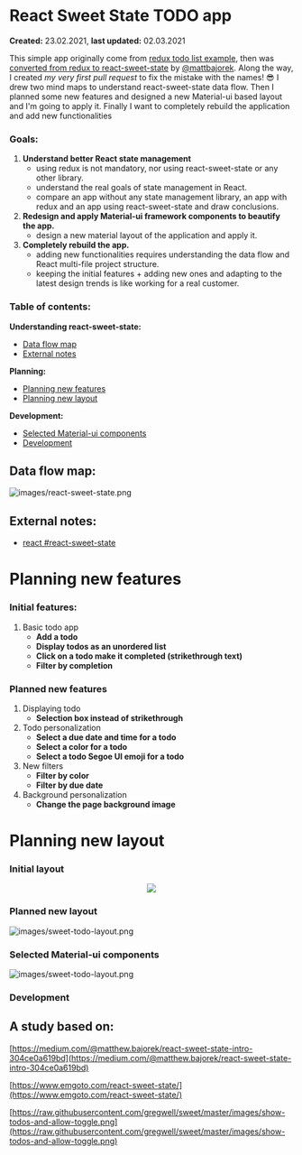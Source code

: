# React Sweet State TODO app

**Created:** 23.02.2021, **last updated:** 02.03.2021

This simple app originally come from [redux todo list example](https://redux.js.org/tutorials/fundamentals/part-5-ui-react), then was [converted from redux to react-sweet-state](https://github.com/matterialize/todos-redux-to-react-sweet-state) by [@mattbajorek](https://github.com/mattbajorek). Along the way, I created *my very first pull request* to fix the mistake with the names! 😎 I drew two mind maps to understand react-sweet-state data flow. Then I planned some new features and designed a new Material-ui based layout and I'm going to apply it. Finally I want to completely rebuild the application and add new functionalities

### Goals:

1. **Understand better React state management**
    - using redux is not mandatory, nor using react-sweet-state or any other library.
    - understand the real goals of state management in React.
    - compare an app without any state management library, an app with redux and an app using react-sweet-state and draw conclusions.
2. **Redesign and apply Material-ui framework components to beautify the app.**
    - design a new material layout of the application and apply it.
3. **Completely rebuild the app.**
    - adding new functionalities requires understanding the data flow and React multi-file project structure.
    - keeping the initial features + adding new ones and adapting to the latest design trends is like working for a real customer.

### Table of contents:

**Understanding react-sweet-state:**

- [Data flow map](#data-flow-map)
- [External notes](#external-notes)

**Planning:**

- [Planning new features](#planning-new-features)
- [Planning new layout](#planning-new-layout)

**Development:**

- [Selected Material-ui components](#selected-material-ui-components)
- [Development](#development)



## Data flow map:

![images/react-sweet-state.png](images/react-sweet-state.png)

## External notes:

- [react #react-sweet-state](https://github.com/gregwell/university-notes/blob/main/english/javascript/react.md#react-sweet-state)


# Planning new features

### Initial features:

1. Basic todo app
    - **Add a todo**
    - **Display todos as an unordered list**
    - **Click on a todo make it completed (strikethrough text)**
    - **Filter by completion**

### Planned new features

1. Displaying todo
    - **Selection box instead of strikethrough**
2. Todo personalization 
    - **Select a due date and time for a todo**
    - **Select a color for a todo**
    - **Select a todo Segoe UI emoji for a todo**
3. New filters
    - **Filter by color**
    - **Filter by due date**
4. Background personalization
    - **Change the page background image**

# Planning new layout

### Initial layout

<p align="center">
    <img src="images/layout.png">
</p>

### Planned new layout
![images/sweet-todo-layout.png](images/sweet-todo-layout.png)

### Selected Material-ui components
![images/sweet-todo-layout.png](images/material-ui-components-to-use.png)

### Development

## A study based on:

[https://medium.com/@matthew.bajorek/react-sweet-state-intro-304ce0a619bd](https://medium.com/@matthew.bajorek/react-sweet-state-intro-304ce0a619bd)

[https://www.emgoto.com/react-sweet-state/](https://www.emgoto.com/react-sweet-state/)

[https://raw.githubusercontent.com/gregwell/sweet/master/images/show-todos-and-allow-toggle.png](https://raw.githubusercontent.com/gregwell/sweet/master/images/show-todos-and-allow-toggle.png)
